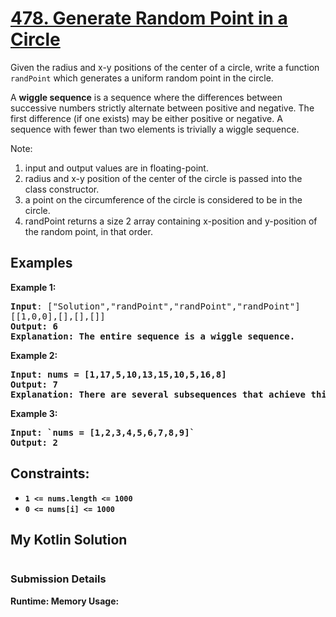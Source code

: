 # [478. Generate Random Point in a Circle](https://leetcode.com/problems/generate-random-point-in-a-circle/)

Given the radius and x-y positions of the center of a circle, write a function `randPoint` which generates a uniform random point in the circle.  

A **wiggle sequence** is a sequence where the differences between successive numbers strictly alternate between positive and negative. The first difference (if one exists) may be either positive or negative. A sequence with fewer than two elements is trivially a wiggle sequence.  

Note:

1. input and output values are in floating-point.
2. radius and x-y position of the center of the circle is passed into the class constructor.
3. a point on the circumference of the circle is considered to be in the circle.
4. randPoint returns a size 2 array containing x-position and y-position of the random point, in that order. 

## Examples

**Example 1:**  
<pre>
<b>Input</b>: ["Solution","randPoint","randPoint","randPoint"]
[[1,0,0],[],[],[]]
<b>Output:<b> 6  
<b>Explanation:<b> The entire sequence is a wiggle sequence.
</pre>

**Example 2:**  
<pre>
<b>Input:<b> nums = [1,17,5,10,13,15,10,5,16,8]
<b>Output:<b> 7  
<b>Explanation:<b> There are several subsequences that achieve this length. One is [1,17,10,13,10,16,8].  
</pre>

**Example 3:**  
<pre>
<b>Input:<b> `nums = [1,2,3,4,5,6,7,8,9]`
<b>Output:<b> 2
</pre>
 

## Constraints:  
* `1 <= nums.length <= 1000`
* `0 <= nums[i] <= 1000`
 
 ## My Kotlin Solution
 ```kotlin

```
### Submission Details
**Runtime:** 
**Memory Usage:** 